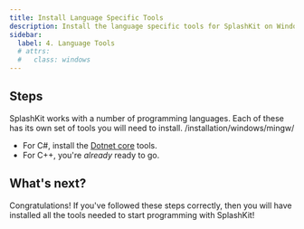 ```yaml
---
title: Install Language Specific Tools
description: Install the language specific tools for SplashKit on Windows (MSYS2).
sidebar:
  label: 4. Language Tools
  # attrs:
  #   class: windows
---
```


## Steps

SplashKit works with a number of programming languages. Each of these has its own set of tools you will need to install.
/installation/windows/mingw/

- For C#, install the [Dotnet core](/installation/windows-msys2/languages/dotnet/) tools.
- For C++, you're _already_ ready to go.

## What's next?

Congratulations! If you've followed these steps correctly, then you will have installed all the tools needed to start programming with SplashKit!
